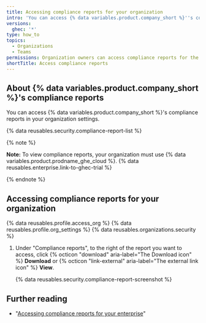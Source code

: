 ```yaml
---
title: Accessing compliance reports for your organization
intro: 'You can access {% data variables.product.company_short %}''s compliance reports, such as our SOC reports and Cloud Security Alliance CAIQ self-assessment (CSA CAIQ), for your organization.'
versions:
  ghec: '*'
type: how_to
topics:
  - Organizations
  - Teams
permissions: Organization owners can access compliance reports for the organization.
shortTitle: Access compliance reports
---
```


## About {% data variables.product.company_short %}'s compliance reports

You can access {% data variables.product.company_short %}'s compliance reports in your organization settings.

{% data reusables.security.compliance-report-list %}


{% note %}

**Note:** To view compliance reports, your organization must use {% data variables.product.prodname_ghe_cloud %}. {% data reusables.enterprise.link-to-ghec-trial %}

{% endnote %}

## Accessing compliance reports for your organization

{% data reusables.profile.access_org %}
{% data reusables.profile.org_settings %}
{% data reusables.organizations.security %}
1. Under "Compliance reports", to the right of the report you want to access, click {% octicon "download" aria-label="The Download icon" %} **Download** or {% octicon "link-external" aria-label="The external link icon" %} **View**.

   {% data reusables.security.compliance-report-screenshot %}

## Further reading

- "[Accessing compliance reports for your enterprise](/admin/overview/accessing-compliance-reports-for-your-enterprise)"
